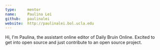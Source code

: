 ```yaml
---
type:     mentor
name:     Paulina Lei
github:   paulinalei
website:  http://paulinalei.bol.ucla.edu
---
```


Hi, I'm Paulina, the assistant online editor of Daily Bruin Online. Excited to get into open source and just contribute to an open source project.
